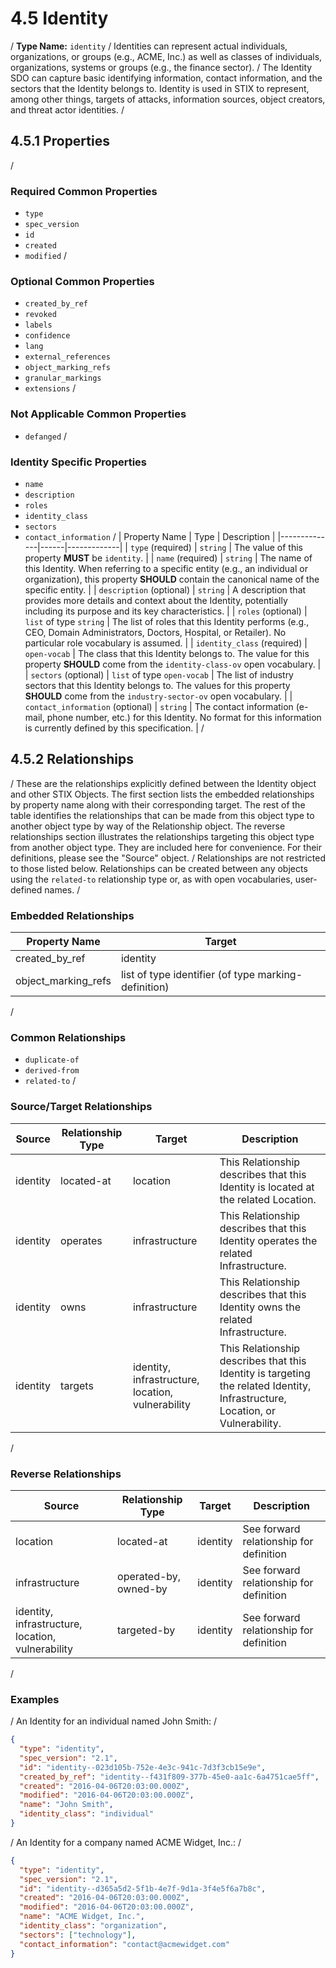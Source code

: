 # 4.5 Identity
/
**Type Name:** `identity`
/
Identities can represent actual individuals, organizations, or groups (e.g., ACME, Inc.) as well as classes of individuals, organizations, systems or groups (e.g., the finance sector).
/
The Identity SDO can capture basic identifying information, contact information, and the sectors that the Identity belongs to. Identity is used in STIX to represent, among other things, targets of attacks, information sources, object creators, and threat actor identities.
/
## 4.5.1 Properties
/
### Required Common Properties
- `type`
- `spec_version`
- `id`
- `created`
- `modified`
/
### Optional Common Properties
- `created_by_ref`
- `revoked`
- `labels`
- `confidence`
- `lang`
- `external_references`
- `object_marking_refs`
- `granular_markings`
- `extensions`
/
### Not Applicable Common Properties
- `defanged`
/
### Identity Specific Properties
- `name`
- `description`
- `roles`
- `identity_class`
- `sectors`
- `contact_information`
/
| Property Name | Type | Description |
|--------------|------|-------------|
| `type` (required) | `string` | The value of this property **MUST** be `identity`. |
| `name` (required) | `string` | The name of this Identity. When referring to a specific entity (e.g., an individual or organization), this property **SHOULD** contain the canonical name of the specific entity. |
| `description` (optional) | `string` | A description that provides more details and context about the Identity, potentially including its purpose and its key characteristics. |
| `roles` (optional) | `list` of type `string` | The list of roles that this Identity performs (e.g., CEO, Domain Administrators, Doctors, Hospital, or Retailer). No particular role vocabulary is assumed. |
| `identity_class` (required) | `open-vocab` | The class that this Identity belongs to. The value for this property **SHOULD** come from the `identity-class-ov` open vocabulary. |
| `sectors` (optional) | `list` of type `open-vocab` | The list of industry sectors that this Identity belongs to. The values for this property **SHOULD** come from the `industry-sector-ov` open vocabulary. |
| `contact_information` (optional) | `string` | The contact information (e-mail, phone number, etc.) for this Identity. No format for this information is currently defined by this specification. |
/
## 4.5.2 Relationships
/
These are the relationships explicitly defined between the Identity object and other STIX Objects. The first section lists the embedded relationships by property name along with their corresponding target. The rest of the table identifies the relationships that can be made from this object type to another object type by way of the Relationship object. The reverse relationships section illustrates the relationships targeting this object type from another object type. They are included here for convenience. For their definitions, please see the "Source" object.
/
Relationships are not restricted to those listed below. Relationships can be created between any objects using the `related-to` relationship type or, as with open vocabularies, user-defined names.
/
### Embedded Relationships
| Property Name | Target |
|--------------|--------|
| created_by_ref | identity |
| object_marking_refs | list of type identifier (of type marking-definition) |
/
### Common Relationships
- `duplicate-of`
- `derived-from`
- `related-to`
/
### Source/Target Relationships
| Source | Relationship Type | Target | Description |
|--------|------------------|--------|-------------|
| identity | located-at | location | This Relationship describes that this Identity is located at the related Location. |
| identity | operates | infrastructure | This Relationship describes that this Identity operates the related Infrastructure. |
| identity | owns | infrastructure | This Relationship describes that this Identity owns the related Infrastructure. |
| identity | targets | identity, infrastructure, location, vulnerability | This Relationship describes that this Identity is targeting the related Identity, Infrastructure, Location, or Vulnerability. |
/
### Reverse Relationships
| Source | Relationship Type | Target | Description |
|--------|------------------|--------|-------------|
| location | located-at | identity | See forward relationship for definition |
| infrastructure | operated-by, owned-by | identity | See forward relationship for definition |
| identity, infrastructure, location, vulnerability | targeted-by | identity | See forward relationship for definition |
/
### Examples
/
An Identity for an individual named John Smith:
/
```json
{
  "type": "identity",
  "spec_version": "2.1",
  "id": "identity--023d105b-752e-4e3c-941c-7d3f3cb15e9e",
  "created_by_ref": "identity--f431f809-377b-45e0-aa1c-6a4751cae5ff",
  "created": "2016-04-06T20:03:00.000Z",
  "modified": "2016-04-06T20:03:00.000Z",
  "name": "John Smith",
  "identity_class": "individual"
}
```
/
An Identity for a company named ACME Widget, Inc.:
/
```json
{
  "type": "identity",
  "spec_version": "2.1",
  "id": "identity--d365a5d2-5f1b-4e7f-9d1a-3f4e5f6a7b8c",
  "created": "2016-04-06T20:03:00.000Z",
  "modified": "2016-04-06T20:03:00.000Z",
  "name": "ACME Widget, Inc.",
  "identity_class": "organization",
  "sectors": ["technology"],
  "contact_information": "contact@acmewidget.com"
}
``` 